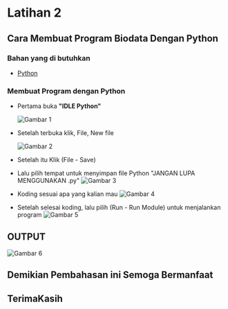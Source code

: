 # Latihan 2
## Cara Membuat Program Biodata Dengan Python
### Bahan yang di butuhkan 
 - [Python](https://www.python.org)<p>
### Membuat Program dengan Python<p>
 - Pertama buka <b>"IDLE Python"</b><P>
 ![Gambar 1](https://user-images.githubusercontent.com/92736847/138651942-df2f4d56-bc0f-4ac5-925e-8263a6c3a918.png)

 - Setelah terbuka klik, File, New file<P>
 ![Gambar 2](https://user-images.githubusercontent.com/92736847/138652295-0059c05b-43fe-4a0e-bea5-3da2dbb58b0f.png)

  - Setelah itu Klik (File - Save)
  - Lalu pilih tempat untuk menyimpan file Python "JANGAN LUPA MENGGUNAKAN .py"
  ![Gambar 3](https://user-images.githubusercontent.com/92736847/138652438-6b11cb12-c1a6-43d3-bc5d-16a3f2c8b53b.png)
  
  - Koding sesuai apa yang kalian mau
  ![Gambar 4](https://user-images.githubusercontent.com/92736847/138652664-143fd5b5-3e3f-45aa-bcdf-080242e27868.png)

  - Setelah selesai koding, lalu pilih (Run - Run Module) untuk menjalankan program
  ![Gambar 5](https://user-images.githubusercontent.com/92736847/138652724-3c9f9bee-537a-4772-a5dd-09da6d23fb59.png)

  ## OUTPUT
  ![Gambar 6](https://user-images.githubusercontent.com/92736847/138652789-becf27f8-ad94-46df-8581-5a9fc3e5fc74.png)
  
## Demikian Pembahasan ini Semoga Bermanfaat
## TerimaKasih
